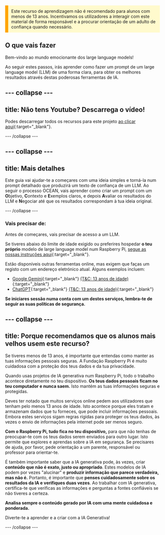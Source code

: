 <p style='border-left: solid; border-width:10px; border-color: #FFA500; background-color: #FFFACD; padding: 10px;'>
Este recurso de aprendizagem não é recomendado para alunos com menos de 13 anos. Incentivamos os utilizadores a interagir com este material de forma responsável e a procurar orientação de um adulto de confiança quando necessário.
</p>

## O que vais fazer

Bem-vindo ao mundo emocionante dos large language models!

Ao seguir estes passos, irás aprender como fazer um prompt de um large language model (LLM) de uma forma clara, para obter os melhores resultados através destas poderosas ferramentas de IA.

--- collapse ---
---
title: Não tens Youtube? Descarrega o vídeo!
---

Podes descarregar todos os recursos para este projeto [ao clicar aqui](https://rpf.io/p/pt-PT/ai-LLM-prompt-go){:target="_blank"}.

--- /collapse ---

--- collapse ---
---
title: Mais detalhes
---

Este guia vai ajudar-te a começares com uma ideia simples e torná-la num prompt detalhado que produzirá um texto de confiança de um LLM. Ao seguir o processo OCEAN, vais aprender como criar um prompt com um **O**bjetivo, **C**ontexto e **E**xemplos claros, e depois **A**valiar os resultados do LLM e **N**egociar até que os resultados correspondam à tua ideia original.

--- /collapse ---

### Vais precisar de:

Antes de começares, vais precisar de acesso a um LLM.

Se tiveres abaixo do limite de idade exigido ou preferires hospedar **o teu próprio** modelo de large language model num Raspberry Pi, [segue as nossas instruções aqui](https://projects.raspberrypi.org/pt-PT/projects/llm-rpi){:target="_blank"}.

Estão disponíveis outras ferramentas online, mas exigem que faças um registo com um endereço eletrónico atual. Alguns exemplos incluem:

- [Google Gemini](https://gemini.google.com/){:target="_blank"} [(T&C: 13 anos de idade)](https://support.google.com/gemini/answer/13278668?hl=pt-PT#zippy=%2Ccant-access-this-service){:target="_blank"}
- [ChatGPT](https://www.chat.openai.org){:target="_blank"} [(T&C: 13 anos de idade)](https://help.openai.com/en/articles/8313401-is-chatgpt-safe-for-all-ages){:target="_blank"}

**Se iniciares sessão numa conta com um destes serviços, lembra-te de seguir as suas políticas de segurança.**

--- collapse ---
---
title: Porque recomendamos que os alunos mais velhos usem este recurso?
---

Se tiveres menos de 13 anos, é importante que entendas como manter as tuas informações pessoais seguras. A Fundação Raspberry Pi é muito cuidadosa com a proteção dos teus dados e da tua privacidade.

Quando usas projetos de IA generativa num Raspberry Pi, todo o trabalho acontece diretamente no teu dispositivo. **Os teus dados pessoais ficam no teu computador e nunca saem.** Isto mantém as tuas informações seguras e protegidas.

Deves ter notado que muitos serviços online pedem aos utilizadores que tenham pelo menos 13 anos de idade. Isto acontece porque eles tratam e armazenam dados que tu forneces, que pode incluir informações pessoais. Embora estes serviços sigam regras rígidas para proteger os teus dados, às vezes o envio de informações pela internet pode ser menos seguro.

**Com o Raspberry Pi, tudo fica no teu dispositivo,** para que não tenhas de preocupar-te com os teus dados serem enviados para outro lugar. Isto permite que explores e aprendas sobre a IA em segurança. Se precisares de ajuda, por favor, pede orientação a um parente, responsável ou professor para orientar-te.

É também importante saber que a IA generativa pode, às vezes, criar **conteúdo que não é exato, justo ou apropriado**. Estes modelos de IA podem por vezes "alucinar" e **produzir informação que parece verdadeira, mas não é.** Portanto, é importante que **penses cuidadosamente sobre os resultados da IA e verifiques duas vezes**. Ao trabalhar com IA generativa, certifica-te que verificas as informações e perguntas a fontes confiáveis se não tiveres a certeza.

**Analisa sempre o conteúdo gerado por IA com uma mente cuidadosa e ponderada.**

Diverte-te a aprender e a criar com a IA Generativa!

--- /collapse ---


